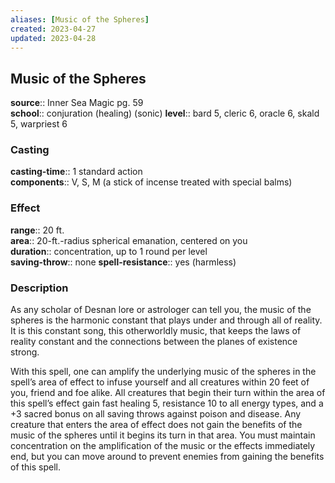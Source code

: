 ```yaml
---
aliases: [Music of the Spheres]
created: 2023-04-27
updated: 2023-04-28
---
```


## Music of the Spheres

**source**:: Inner Sea Magic pg. 59  
**school**:: conjuration (healing) (sonic)
**level**:: bard 5, cleric 6, oracle 6, skald 5, warpriest 6

### Casting

**casting-time**:: 1 standard action  
**components**:: V, S, M (a stick of incense treated with special balms)

### Effect

**range**:: 20 ft.  
**area**:: 20-ft.-radius spherical emanation, centered on you  
**duration**:: concentration, up to 1 round per level  
**saving-throw**:: none
**spell-resistance**:: yes (harmless)

### Description

As any scholar of Desnan lore or astrologer can tell you, the music of the spheres is the harmonic constant that plays under and through all of reality. It is this constant song, this otherworldly music, that keeps the laws of reality constant and the connections between the planes of existence strong.  
  
With this spell, one can amplify the underlying music of the spheres in the spell’s area of effect to infuse yourself and all creatures within 20 feet of you, friend and foe alike. All creatures that begin their turn within the area of this spell’s effect gain fast healing 5, resistance 10 to all energy types, and a +3 sacred bonus on all saving throws against poison and disease. Any creature that enters the area of effect does not gain the benefits of the music of the spheres until it begins its turn in that area. You must maintain concentration on the amplification of the music or the effects immediately end, but you can move around to prevent enemies from gaining the benefits of this spell.
